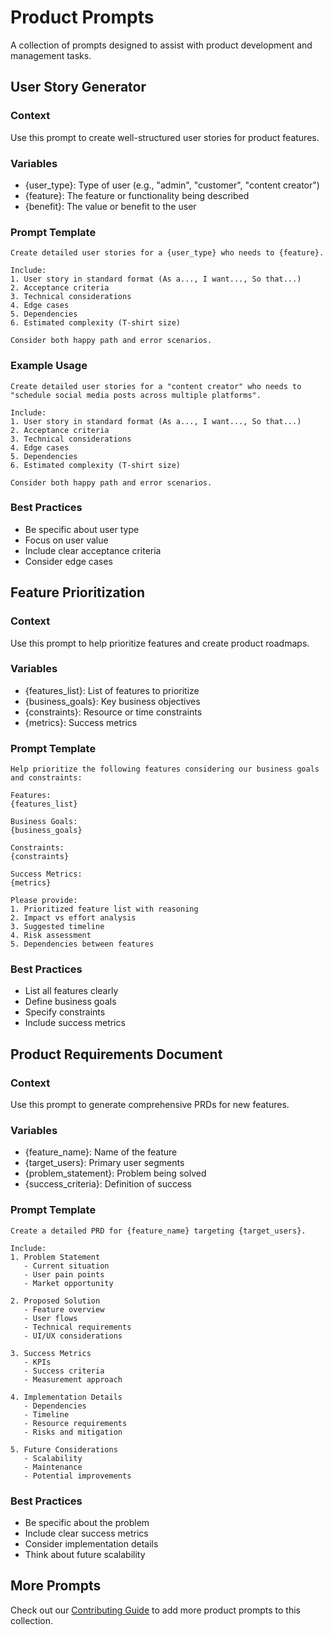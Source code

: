 # Product Prompts

A collection of prompts designed to assist with product development and management tasks.

## User Story Generator

### Context
Use this prompt to create well-structured user stories for product features.

### Variables
- {user_type}: Type of user (e.g., "admin", "customer", "content creator")
- {feature}: The feature or functionality being described
- {benefit}: The value or benefit to the user

### Prompt Template
```
Create detailed user stories for a {user_type} who needs to {feature}.

Include:
1. User story in standard format (As a..., I want..., So that...)
2. Acceptance criteria
3. Technical considerations
4. Edge cases
5. Dependencies
6. Estimated complexity (T-shirt size)

Consider both happy path and error scenarios.
```

### Example Usage
```
Create detailed user stories for a "content creator" who needs to "schedule social media posts across multiple platforms".

Include:
1. User story in standard format (As a..., I want..., So that...)
2. Acceptance criteria
3. Technical considerations
4. Edge cases
5. Dependencies
6. Estimated complexity (T-shirt size)

Consider both happy path and error scenarios.
```

### Best Practices
- Be specific about user type
- Focus on user value
- Include clear acceptance criteria
- Consider edge cases

## Feature Prioritization

### Context
Use this prompt to help prioritize features and create product roadmaps.

### Variables
- {features_list}: List of features to prioritize
- {business_goals}: Key business objectives
- {constraints}: Resource or time constraints
- {metrics}: Success metrics

### Prompt Template
```
Help prioritize the following features considering our business goals and constraints:

Features:
{features_list}

Business Goals:
{business_goals}

Constraints:
{constraints}

Success Metrics:
{metrics}

Please provide:
1. Prioritized feature list with reasoning
2. Impact vs effort analysis
3. Suggested timeline
4. Risk assessment
5. Dependencies between features
```

### Best Practices
- List all features clearly
- Define business goals
- Specify constraints
- Include success metrics

## Product Requirements Document

### Context
Use this prompt to generate comprehensive PRDs for new features.

### Variables
- {feature_name}: Name of the feature
- {target_users}: Primary user segments
- {problem_statement}: Problem being solved
- {success_criteria}: Definition of success

### Prompt Template
```
Create a detailed PRD for {feature_name} targeting {target_users}.

Include:
1. Problem Statement
   - Current situation
   - User pain points
   - Market opportunity

2. Proposed Solution
   - Feature overview
   - User flows
   - Technical requirements
   - UI/UX considerations

3. Success Metrics
   - KPIs
   - Success criteria
   - Measurement approach

4. Implementation Details
   - Dependencies
   - Timeline
   - Resource requirements
   - Risks and mitigation

5. Future Considerations
   - Scalability
   - Maintenance
   - Potential improvements
```

### Best Practices
- Be specific about the problem
- Include clear success metrics
- Consider implementation details
- Think about future scalability

## More Prompts

Check out our [Contributing Guide](../contributing.md) to add more product prompts to this collection. 